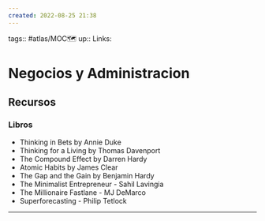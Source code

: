 ```yaml
---
created: 2022-08-25 21:38
---
```

tags:: #atlas/MOC🗺 
up::
Links: 
# Negocios y Administracion
## Recursos
### Libros
- Thinking in Bets by Annie Duke
- Thinking for a Living by Thomas Davenport
- The Compound Effect by Darren Hardy
- Atomic Habits by James Clear
- The Gap and the Gain by Benjamin Hardy
- The Minimalist Entrepreneur - Sahil Lavingia
- The Millionaire Fastlane - MJ DeMarco
- Superforecasting - Philip Tetlock
___
